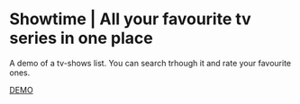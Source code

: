 # Showtime | All your favourite tv series in one place

A demo of a tv-shows list. You can search trhough it and rate your favourite ones.

[DEMO](http://codepen.io/gianvera/pen/zqPMvQ)
